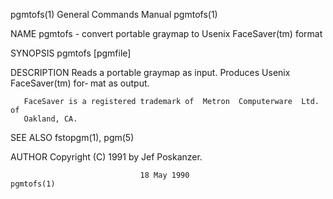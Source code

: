 pgmtofs(1)                 General Commands Manual                 pgmtofs(1)

NAME
       pgmtofs - convert portable graymap to Usenix FaceSaver(tm) format

SYNOPSIS
       pgmtofs [pgmfile]

DESCRIPTION
       Reads a portable graymap as input.  Produces Usenix FaceSaver(tm) for‐
       mat as output.

       FaceSaver is a registered trademark of  Metron  Computerware  Ltd.  of
       Oakland, CA.

SEE ALSO
       fstopgm(1), pgm(5)

AUTHOR
       Copyright (C) 1991 by Jef Poskanzer.

                                 18 May 1990                       pgmtofs(1)

